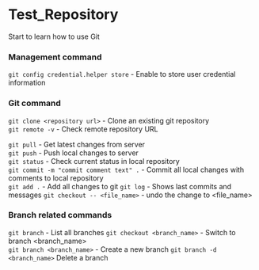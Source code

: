 # Test_Repository
Start to learn how to use Git

### Management command
`git config credential.helper store` - Enable to store user credential information

### Git command
`git clone <repository url>` - Clone an existing git repository  
`git remote -v` - Check remote repository URL  

`git pull` - Get latest changes from server  
`git push` - Push local changes to server  
`git status` - Check current status in local repository  
`git commit -m "commit comment text" .` - Commit all local changes with comments to local repository  
`git add .` - Add all changes to git
`git log` - Shows last commits and messages 
`git checkout -- <file_name>` - undo the change to <file_name>

 ### Branch related commands 

`git branch` - List all branches 
`git checkout <branch_name>` - Switch to branch <branch_name>  
`git branch <branch_name>` - Create a new branch 
`git branch -d <branch_name>` Delete a branch
